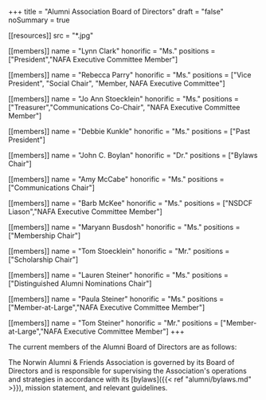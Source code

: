 +++
title = "Alumni Association Board of Directors"
draft = "false"
noSummary = true

[[resources]]
  src  = "*.jpg"

[[members]]
  name      = "Lynn Clark"
  honorific = "Ms."
  positions = ["President","NAFA Executive Committee Member"]

[[members]]
  name      = "Rebecca Parry"
  honorific = "Ms."
  positions = ["Vice President", "Social Chair", "Member, NAFA Executive Committee"]

[[members]]
  name      = "Jo Ann Stoecklein"
  honorific = "Ms."
  positions = ["Treasurer","Communications Co-Chair", "NAFA Executive Committee Member"]

[[members]]
  name      = "Debbie Kunkle"
  honorific = "Ms."
  positions = ["Past President"]

[[members]]
  name      = "John C. Boylan"
  honorific = "Dr."
  positions = ["Bylaws Chair"]

[[members]]
  name      = "Amy McCabe"
  honorific = "Ms."
  positions = ["Communications Chair"]

[[members]]
  name      = "Barb McKee"
  honorific = "Ms."
  positions = ["NSDCF Liason","NAFA Executive Committee Member"]

[[members]]
  name      = "Maryann Busdosh"
  honorific = "Ms."
  positions = ["Membership Chair"]

[[members]]
  name      = "Tom Stoecklein"
  honorific = "Mr."
  positions = ["Scholarship Chair"]

[[members]]
  name      = "Lauren Steiner"
  honorific = "Ms."
  positions = ["Distinguished Alumni Nominations Chair"]

[[members]]
  name      = "Paula Steiner"
  honorific = "Ms."
  positions = ["Member-at-Large","NAFA Executive Committee Member"]

[[members]]
  name      = "Tom Steiner"
  honorific = "Mr."
  positions = ["Member-at-Large","NAFA Executive Committee Member"]
+++

The current members of the Alumni Board of Directors are as follows:

The Norwin Alumni & Friends Association is governed by its Board of Directors and is responsible for supervising the Association's operations and strategies in accordance with its [bylaws]({{< ref "alumni/bylaws.md" >}}), mission statement, and relevant guidelines.
